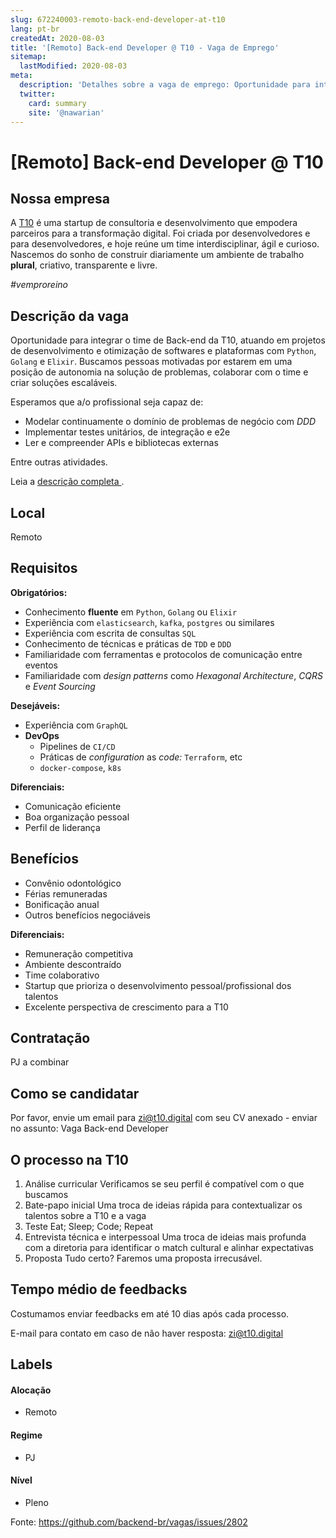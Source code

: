 ```yaml
---
slug: 672240003-remoto-back-end-developer-at-t10
lang: pt-br
createdAt: 2020-08-03
title: '[Remoto] Back-end Developer @ T10 - Vaga de Emprego'
sitemap:
  lastModified: 2020-08-03
meta:
  description: 'Detalhes sobre a vaga de emprego: Oportunidade para integrar o time de Back-end da T10, atuando em projetos de desenvolvimento e otimização de softwares e plataformas com `Python`, `Golang` e `Elixir`. Buscamos pessoas motivadas por estarem em uma posição de autonomia na solução de problemas, colaborar com o time e criar soluções escaláveis. Esperamos que a/o profissional seja capaz de: - Modelar continuamente o domínio de problemas de negócio com _DDD_ - Implementar testes unitários, de integração e e2e - Ler e compreender APIs e bibliotecas externas Entre outras atividades.  Leia a [descrição completa ](https://www.notion.so/Backend-Engineer-Pleno-na-T10-610c761f28c1486f9959c054d947f182).'
  twitter:
    card: summary
    site: '@nawarian'
---
```


# [Remoto] Back-end Developer @ T10

## Nossa empresa

A [T10](https://t10.digital) é uma startup de consultoria e desenvolvimento que empodera parceiros para a transformação digital. Foi criada por desenvolvedores e para desenvolvedores, e hoje reúne um time interdisciplinar, ágil e curioso. Nascemos do sonho de construir diariamente um ambiente de trabalho **plural**, criativo, transparente e livre.

_#vemproreino_


## Descrição da vaga

Oportunidade para integrar o time de Back-end da T10, atuando em projetos de desenvolvimento e otimização de softwares e plataformas com `Python`, `Golang` e `Elixir`. Buscamos pessoas motivadas por estarem em uma posição de autonomia na solução de problemas, colaborar com o time e criar soluções escaláveis.

Esperamos que a/o profissional seja capaz de: 
- Modelar continuamente o domínio de problemas de negócio com _DDD_
- Implementar testes unitários, de integração e e2e
- Ler e compreender APIs e bibliotecas externas

Entre outras atividades. 

Leia a [descrição completa ](https://www.notion.so/Backend-Engineer-Pleno-na-T10-610c761f28c1486f9959c054d947f182). 


## Local

Remoto 

## Requisitos

**Obrigatórios:**
- Conhecimento **fluente** em `Python`, `Golang` ou `Elixir` 
- Experiência com `elasticsearch`, `kafka`, `postgres` ou similares 
- Experiência com escrita de consultas `SQL` 
- Conhecimento de técnicas e práticas de `TDD` e `DDD` 
- Familiaridade com ferramentas e protocolos de comunicação entre eventos 
- Familiaridade com _design patterns_ como _Hexagonal Architecture_, _CQRS_ e _Event Sourcing_ 


**Desejáveis:**
- Experiência com `GraphQL`
- **DevOps**
   - Pipelines de `CI/CD`
   - Práticas de _configuration_ as _code:_ `Terraform`, etc
  - `docker-compose`, `k8s`

**Diferenciais:**
- Comunicação eficiente
- Boa organização pessoal
- Perfil de liderança


## Benefícios

- Convênio odontológico
- Férias remuneradas 
- Bonificação anual 
- Outros benefícios negociáveis 
 

**Diferenciais:**

- Remuneração competitiva
- Ambiente descontraído
- Time colaborativo
- Startup que prioriza o desenvolvimento pessoal/profissional dos talentos
- Excelente perspectiva de crescimento para a T10


## Contratação

PJ a combinar

## Como se candidatar

Por favor, envie um email para zi@t10.digital com seu CV anexado - enviar no assunto: Vaga Back-end Developer

## O processo na T10
1. Análise curricular
   Verificamos se seu perfil é compatível com o que buscamos
2. Bate-papo inicial
    Uma troca de ideias rápida para contextualizar os talentos sobre a T10 e a vaga
3. Teste
     Eat; Sleep; Code; Repeat
4. Entrevista técnica e interpessoal
    Uma troca de ideias mais profunda com a diretoria para identificar o match cultural e alinhar expectativas
5. Proposta
    Tudo certo? Faremos uma proposta irrecusável.

## Tempo médio de feedbacks 
Costumamos enviar feedbacks em até 10 dias após cada processo.

E-mail para contato em caso de não haver resposta: zi@t10.digital 

## Labels

#### Alocação
- Remoto

#### Regime
- PJ

#### Nível
- Pleno




Fonte: https://github.com/backend-br/vagas/issues/2802
